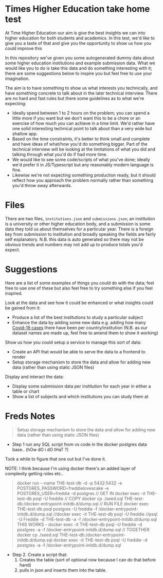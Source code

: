 # Times Higher Education take home test

At Time Higher Education our aim is give the best insights we can into higher education for both students and academics. In this test, we'd like to give you a taste of that and give you the opportunity to show us how you could improve this

In this repository we've given you some autogenerated dummy data about some higher education institutions and example submission data. What we would like you to do is take this data and do something interesting with it; there are some suggestions below to inspire you but feel free to use your imagination.

The aim is to have something to show us what interests you technically, and have something concrete to talk about in the later technical interview. There are no hard and fast rules but there some guidelines as to what we're expecting:

 - Ideally spend between 1 to 2 hours on the problem; you can spend a little more if you want but we don't want this to be a chore or an exercise of how much you can achieve in a time limit. We'd rather have one solid interesting technical point to talk about than a very wide but shallow app.
 - Based on the time constraints, it's better to think small and complete and have ideas of what/how you'd do something bigger. Part of the technical interview will be looking at the limitations of what you did and talking through what you'd do if had more time.
 - We would like to see some code/scripts of what you've done; ideally we'd prefer it in JS/Typescript but any reasonably modern language is fine.
 - Likewise we're not expecting something production ready, but it should reflect how you approach the problem normally rather than something you'd throw away afterwards.

# Files

There are two files, `institutions.json` and `submissions.json`; an institution is a university or other higher education body, and a submission is some data they told us about themselves for a particular year. There is a foreign key from submission to institution and broadly speaking the fields are fairly self explanatory. N.B. this data is auto generated so there may not be obvious trends and numbers may not add up to produce totals you'd expect.

# Suggestions
Here are a list of some examples of things you could do with the data; feel free to use one of these but also feel free to try something else if you feel inspired.

Look at the data and see how it could be enhanced or what insights could be gained from it:
 - Produce a list of the best institutions to study a particular subject
 - Enhance the data by adding some new data e.g. adding how many [Covid-19 cases](https://github.com/nytimes/covid-19-data) there have been per country/institution (N.B. as our dataset names are made up, feel free to amend them to show it working)

Show us how you could setup a service to manage this sort of data:
 - Create an API that would be able to serve the data to a frontend to render
 - Setup storage mechanism to store the data and allow for adding new data (rather than using static JSON files)

Display and interact the data:
 - Display some submission data per institution for each year in either a table or chart
 - Show a list of subjects and which institutions you can study them at


# Freds Notes

> Setup storage mechanism to store the data and allow for adding new data (rather than using static JSON files)


- Step 1 run any SQL script from vs code in the docker postgres data base.. (hOw dO i dO tHaT ?)

Took a while to figure that one out but I've done it.

NOTE: I think because I'm using docker there's an added layer of complexity getting roles etc..

> docker run --name THE-test-db -d -p 5432:5432 -e POSTGRES_PASSWORD=freddielovescake -e POSTGRES_USER=freddie -d postgres
// GET IN 
docker exec -it THE-test-db psql -U freddie
// COPY
docker cp ./seed.sql THE-test-db:/docker-entrypoint-initdb.d/dump.sql
// RUN FILE
docker exec THE-test-db psql postgres -U freddie  -f /docker-entrypoint-initdb.d/dump.sql
//docker exec -it THE-test-db psql -U freddie
//psql -U Freddie -d THE-test-db -a -f /docker-entrypoint-initdb.d/dump.sql
THIS WORKS - docker exec -it THE-test-db psql -U freddie -d postgres -a -f /docker-entrypoint-initdb.d/dump.sql
// TOGETHER 
docker cp ./seed.sql THE-test-db:/docker-entrypoint-initdb.d/dump.sql
docker exec -it THE-test-db psql -U freddie -d postgres -a -f /docker-entrypoint-initdb.d/dump.sql

- Step 2. Create a script that:
  1. Creates the table (sort of optional now because I can do that before hand)
  2. pulls in json and inserts them into the table.